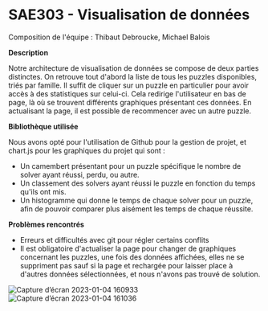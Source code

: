 # SAE303 - Visualisation de données

Composition de l'équipe : Thibaut Debroucke, Michael Balois

__Description__

Notre architecture de visualisation de données se compose de deux parties distinctes. On retrouve tout d'abord la liste de tous les puzzles disponibles, triés par famille. Il suffit de cliquer sur un puzzle en particulier pour avoir accès à des statistiques sur celui-ci. Cela redirige l'utilisateur en bas de page, là où se trouvent différents graphiques présentant ces données. En actualisant la page, il est possible de recommencer avec un autre puzzle.

__Bibliothèque utilisée__

Nous avons opté pour l'utilisation de Github pour la gestion de projet, et chart.js pour les graphiques du projet qui sont :

  - Un camembert présentant pour un puzzle spécifique le nombre de solver ayant réussi, perdu, ou autre.
  - Un classement des solvers ayant réussi le puzzle en fonction du temps qu'ils ont mis.
  - Un histogramme qui donne le temps de chaque solver pour un puzzle, afin de pouvoir comparer plus aisément les temps de chaque réussite.

__Problèmes rencontrés__

- Erreurs et difficultés avec git pour régler certains conflits
- Il est obligatoire d'actualiser la page pour changer de graphiques concernant les puzzles, une fois des données affichées, elles ne se suppriment pas sauf si la page et rechargée pour laisser place à d'autres données sélectionnées, et nous n'avons pas trouvé de solution.



![Capture d’écran 2023-01-04 160933](https://user-images.githubusercontent.com/98033699/210585831-86c227e9-32a0-419f-beb2-771d3043335d.png)
![Capture d’écran 2023-01-04 161036](https://user-images.githubusercontent.com/98033699/210586034-ae4fd1fb-593f-458b-99cc-14c2038075fd.png)
